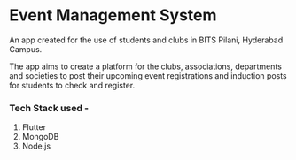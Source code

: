 # Event Management System

An app created for the use of students and clubs in BITS Pilani, Hyderabad Campus.

The app aims to create a platform for the clubs, associations, departments and societies to post their upcoming event registrations and induction posts for students to check and register.

### Tech Stack used -

1. Flutter
2. MongoDB
3. Node.js
